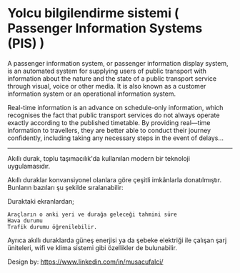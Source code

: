 # Yolcu bilgilendirme sistemi ( Passenger Information Systems (PIS) )

A passenger information system, or passenger information display system, is an automated system for supplying users of public transport with information about the nature and the state of a public transport service through visual, voice or other media. It is also known as a customer information system or an operational information system.

Real-time information is an advance on schedule-only information, which recognises the fact that public transport services do not always operate exactly according to the published timetable. By providing real—time information to travellers, they are better able to conduct their journey confidently, including taking any necessary steps in the event of delays...

_______________________________________________________________________________________________________________________________________________________________________

Akıllı durak, toplu taşımacılık'da kullanılan modern bir teknoloji uygulamasıdır.

Akıllı duraklar konvansiyonel olanlara göre çeşitli imkânlarla donatılmıştır. Bunların bazıları şu şekilde sıralanabilir:

Duraktaki ekranlardan;

    Araçların o anki yeri ve durağa geleceği tahmini süre
    Hava durumu
    Trafik durumu öğrenilebilir.

Ayrıca akıllı duraklarda güneş enerjisi ya da şebeke elektriği ile çalışan şarj üniteleri, wifi ve klima sistemi gibi özellikler de bulunabilir. 


Design by: https://www.linkedin.com/in/musacufalci/
